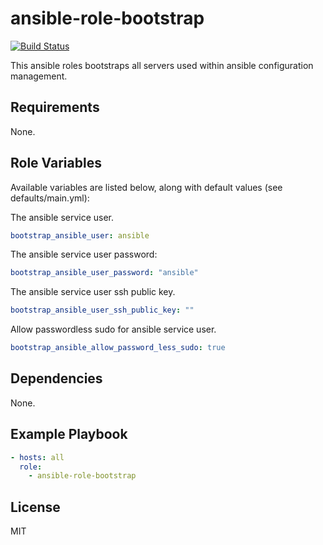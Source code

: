 # ansible-role-bootstrap

[![Build Status](https://travis-ci.org/BadFever/ansible-role-bootstrap.svg?branch=master)](https://travis-ci.org/BadFever/ansible-role-bootstrap)

This ansible roles bootstraps all servers used within ansible configuration management.

## Requirements

None.

## Role Variables

Available variables are listed below, along with default values (see defaults/main.yml):

The ansible service user.

```yaml
bootstrap_ansible_user: ansible
```

The ansible service user password:

```yaml
bootstrap_ansible_user_password: "ansible"
```

The ansible service user ssh public key.

```yaml
bootstrap_ansible_user_ssh_public_key: ""
```

Allow passwordless sudo for ansible service user.

```yaml
bootstrap_ansible_allow_password_less_sudo: true
```

## Dependencies

None.

## Example Playbook

```YAML
- hosts: all
  role:
    - ansible-role-bootstrap
```

## License

MIT
